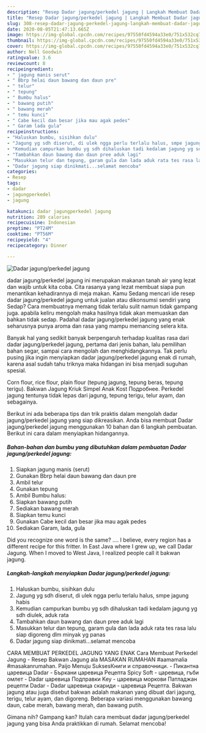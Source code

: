 ```yaml
---
description: "Resep Dadar jagung/perkedel jagung | Langkah Membuat Dadar jagung/perkedel jagung Yang Enak dan Simpel"
title: "Resep Dadar jagung/perkedel jagung | Langkah Membuat Dadar jagung/perkedel jagung Yang Enak dan Simpel"
slug: 308-resep-dadar-jagung-perkedel-jagung-langkah-membuat-dadar-jagung-perkedel-jagung-yang-enak-dan-simpel
date: 2020-08-05T21:47:13.665Z
image: https://img-global.cpcdn.com/recipes/97550fd4594a33e0/751x532cq70/dadar-jagungperkedel-jagung-foto-resep-utama.jpg
thumbnail: https://img-global.cpcdn.com/recipes/97550fd4594a33e0/751x532cq70/dadar-jagungperkedel-jagung-foto-resep-utama.jpg
cover: https://img-global.cpcdn.com/recipes/97550fd4594a33e0/751x532cq70/dadar-jagungperkedel-jagung-foto-resep-utama.jpg
author: Nell Goodwin
ratingvalue: 3.6
reviewcount: 8
recipeingredient:
- " jagung manis serut"
- " Bbrp helai daun bawang dan daun pre"
- " telur"
- " tepung"
- " Bumbu halus"
- " bawang putih"
- " bawang merah"
- " temu kunci"
- " Cabe kecil dan besar jika mau agak pedes"
- " Garam lada gula"
recipeinstructions:
- "Haluskan bumbu, sisihkan dulu"
- "Jagung yg sdh diserut, di ulek ngga perlu terlalu halus, smpe jagung habis"
- "Kemudian campurkan bumbu yg sdh dihaluskan tadi kedalam jagung yg sdh diulek, aduk rata"
- "Tambahkan daun bawang dan daun pree aduk lagi"
- "Masukkan telur dan tepung, garam gula dan lada aduk rata tes rasa lalu siap digoreng dlm minyak yg panas"
- "Dadar jagung siap dinikmati...selamat mencoba"
categories:
- Resep
tags:
- dadar
- jagungperkedel
- jagung

katakunci: dadar jagungperkedel jagung 
nutrition: 289 calories
recipecuisine: Indonesian
preptime: "PT24M"
cooktime: "PT56M"
recipeyield: "4"
recipecategory: Dinner

---
```



![Dadar jagung/perkedel jagung](https://img-global.cpcdn.com/recipes/97550fd4594a33e0/751x532cq70/dadar-jagungperkedel-jagung-foto-resep-utama.jpg)


dadar jagung/perkedel jagung ini merupakan makanan tanah air yang lezat dan wajib untuk kita coba. Cita rasanya yang lezat membuat siapa pun menantikan kehadirannya di meja makan.
Kamu Sedang mencari ide resep dadar jagung/perkedel jagung untuk jualan atau dikonsumsi sendiri yang Sedap? Cara membuatnya memang tidak terlalu sulit namun tidak gampang juga. apabila keliru mengolah maka hasilnya tidak akan memuaskan dan bahkan tidak sedap. Padahal dadar jagung/perkedel jagung yang enak seharusnya punya aroma dan rasa yang mampu memancing selera kita.

Banyak hal yang sedikit banyak berpengaruh terhadap kualitas rasa dari dadar jagung/perkedel jagung, pertama dari jenis bahan, lalu pemilihan bahan segar, sampai cara mengolah dan menghidangkannya. Tak perlu pusing jika ingin menyiapkan dadar jagung/perkedel jagung enak di rumah, karena asal sudah tahu triknya maka hidangan ini bisa menjadi suguhan spesial.

Corn flour, rice flour, plain flour (tepung jagung, tepung beras, tepung terigu). Bakwan Jagung Kriuk Simpel Anak Kost Подробнее. Perkedel jagung tentunya tidak lepas dari jagung, tepung terigu, telur ayam, dan sebagainya.


Berikut ini ada beberapa tips dan trik praktis dalam mengolah dadar jagung/perkedel jagung yang siap dikreasikan. Anda bisa membuat Dadar jagung/perkedel jagung menggunakan 10 bahan dan 6 langkah pembuatan. Berikut ini cara dalam menyiapkan hidangannya.

<!--inarticleads1-->

##### Bahan-bahan dan bumbu yang dibutuhkan dalam pembuatan Dadar jagung/perkedel jagung:

1. Siapkan  jagung manis (serut)
1. Gunakan  Bbrp helai daun bawang dan daun pre
1. Ambil  telur
1. Gunakan  tepung
1. Ambil  Bumbu halus:
1. Siapkan  bawang putih
1. Sediakan  bawang merah
1. Siapkan  temu kunci
1. Gunakan  Cabe kecil dan besar jika mau agak pedes
1. Sediakan  Garam, lada, gula


Did you recognize one word is the same? …. I believe, every region has a different recipe for this fritter. In East Java where I grew up, we call Dadar Jagung. When I moved to West Java, I realized people call it bakwan jagung. 

<!--inarticleads2-->

##### Langkah-langkah menyiapkan Dadar jagung/perkedel jagung:

1. Haluskan bumbu, sisihkan dulu
1. Jagung yg sdh diserut, di ulek ngga perlu terlalu halus, smpe jagung habis
1. Kemudian campurkan bumbu yg sdh dihaluskan tadi kedalam jagung yg sdh diulek, aduk rata
1. Tambahkan daun bawang dan daun pree aduk lagi
1. Masukkan telur dan tepung, garam gula dan lada aduk rata tes rasa lalu siap digoreng dlm minyak yg panas
1. Dadar jagung siap dinikmati...selamat mencoba


CARA MEMBUAT PERKEDEL JAGUNG YANG ENAK Cara Membuat Perkedel Jagung - Resep Bakwan Jagung ala MASAKAN RUMAHAN #aamamalia #masakanrumahan. Paijo Menuju SuksesКниги и справочници. - Пикантна царевица Dadar - Бъркани царевица Рецепта Spicy Soft - царевица, гъби омлет - Dadar царевица Подправки Key - царевица моркови Патладжан рецепти Dadar - Dadar царевица скариди - царевица Рецепта. Bakwan jagung atau juga disebut bakwan adalah makanan yang dibuat dari jagung, terigu, telur ayam, dan digoreng. Beberapa variasi menggunakan bawang daun, cabe merah, bawang merah, dan bawang putih. 

Gimana nih? Gampang kan? Itulah cara membuat dadar jagung/perkedel jagung yang bisa Anda praktikkan di rumah. Selamat mencoba!
